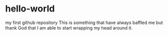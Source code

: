 # hello-world
my first github repository
This is something that have always baffled me but thank God that I am able to start wrapping my head around it.
